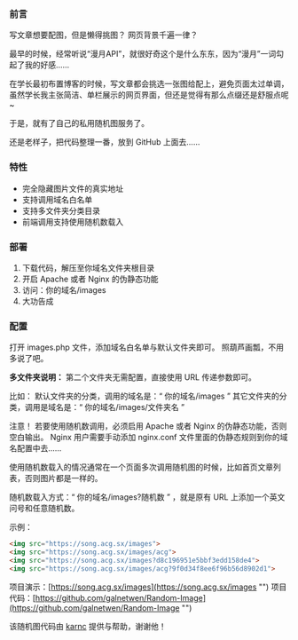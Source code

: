 ### 前言
写文章想要配图，但是懒得挑图？
网页背景千遍一律？

最早的时候，经常听说“漫月API”，就很好奇这个是什么东东，因为“漫月”一词勾起了我的好感……

在学长最初布置博客的时候，写文章都会挑选一张图给配上，避免页面太过单调，虽然学长我主张简洁、单栏展示的网页界面，但还是觉得有那么点缀还是舒服点呢 ~

于是，就有了自己的私用随机图服务了。

还是老样子，把代码整理一番，放到 GitHub 上面去……

### 特性
- 完全隐藏图片文件的真实地址
- 支持调用域名白名单
- 支持多文件夹分类目录
- 前端调用支持使用随机数载入

### 部署
1. 下载代码，解压至你域名文件夹根目录
2. 开启 Apache 或者 Nginx 的伪静态功能
3. 访问：你的域名/images
4. 大功告成

### 配置
打开 images.php 文件，添加域名白名单与默认文件夹即可。
照葫芦画瓢，不用多说了吧。

**多文件夹说明：**
第二个文件夹无需配置，直接使用 URL 传递参数即可。

比如：
默认文件夹的分类，调用的域名是：“ 你的域名/images ”
其它文件夹的分类，调用是域名是：“ 你的域名/images/文件夹名 ”

注意！
若要使用随机数调用，必须启用 Apache 或者 Nginx 的伪静态功能，否则空白输出。
Nginx 用户需要手动添加 nginx.conf 文件里面的伪静态规则到你的域名配置中去……

使用随机数载入的情况通常在一个页面多次调用随机图的时候，比如首页文章列表，否则图片都是一样的。

随机数载入方式：“ 你的域名/images?随机数 ” ，就是原有 URL 上添加一个英文问号和任意随机数。

示例：
```html
<img src="https://song.acg.sx/images">
<img src="https://song.acg.sx/images/acg">
<img src="https://song.acg.sx/images?d8c196951e5bbf3edd158de4">
<img src="https://song.acg.sx/images/acg?9f0d34f8ee6f96b56d8902d1">
```

项目演示：[https://song.acg.sx/images](https://song.acg.sx/images "")
项目代码：[https://github.com/galnetwen/Random-Image](https://github.com/galnetwen/Random-Image "")

该随机图代码由 [karnc](https://karnc.com/ "") 提供与帮助，谢谢他！